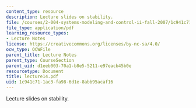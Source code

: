 ```yaml
---
content_type: resource
description: Lecture slides on stability.
file: /courses/2-004-systems-modeling-and-control-ii-fall-2007/1c941c711ac3fa986d1e8abb95acaf16_lecture14.pdf
file_type: application/pdf
learning_resource_types:
- Lecture Notes
license: https://creativecommons.org/licenses/by-nc-sa/4.0/
ocw_type: OCWFile
parent_title: Lecture Notes
parent_type: CourseSection
parent_uid: d1eeb003-70a1-b8e5-5211-e97eacb45b0e
resourcetype: Document
title: lecture14.pdf
uid: 1c941c71-1ac3-fa98-6d1e-8abb95acaf16
---
```

Lecture slides on stability.